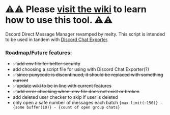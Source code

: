 # ⚠️⚠️ Please [visit the wiki](https://github.com/meltyli/discord-dm-manager/wiki) to learn how to use this tool. ⚠️⚠️

Dscord Direct Message Manager revamped by melty. This script is intended to be used in tandem with [Discord Chat Exporter](https://github.com/Tyrrrz/DiscordChatExporter/).

### Roadmap/Future features:
- ✅~~add env file for better security~~
- add choosing a script file for using with Discord Chat Exporter(?)
- ✅~~since punycode is discontinued, it should be replaced with something current~~
- ✅~~update wiki to be in line with current features~~
- ✅~~add error checking when .env file does not exist or broken~~
- add deleted user checker to skip if user is deleted
- only open a safe number of messages each batch `{max limit(~150)} - {some buffer(10)} - {count of open group chats}`
